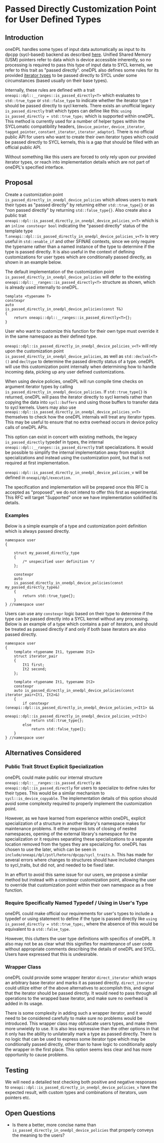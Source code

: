 # Passed Directly Customization Point for User Defined Types

## Introduction

oneDPL handles some types of input data automatically as input to its dpcpp (sycl-based) backend as described
[here](https://uxlfoundation.github.io/oneDPL/parallel_api/pass_data_algorithms.html). Unified Shared Memory (USM)
pointers refer to data which is device accessible inherently, so no processing is required to pass this type of input
data to SYCL kernels, we refer to this trait as "passed directly". oneDPL also defines some rules for its provided
[iterator types](https://uxlfoundation.github.io/oneDPL/parallel_api/iterators.html) to be passed directly to SYCL
under some circumstances (based usually on their base types).

Internally, these rules are defined with a trait `oneapi::dpl::__ranges::is_passed_directly<T>` which evaluates to
`std::true_type` or `std::false_type` to indicate whether the iterator type `T` should be passed directly to sycl
kernels. There exists an unofficial legacy `is_passed_directly` trait which types can define like this:
`using is_passed_directly = std::true_type;` which is supported within oneDPL. This method is currently used for a
number of helper types within the SYCLomatic compatibility headers, (`device_pointer`, `device_iterator`,
`tagged_pointer`, `constant_iterator`, `iterator_adaptor`). There is no official public API for users who want to
create their own iterator types which could be passed directly to SYCL kernels, this is a gap that should be filled 
with an official public API.

Without something like this users are forced to only rely upon our provided iterator types, or reach into implementation
details which are not part of oneDPL's specified interface.

## Proposal

Create a customization point `is_passed_directly_in_onedpl_device_policies` which allows users to mark
their types as "passed directly" by returning either `std::true_type{}` or as "non passed directly" by returning
`std::false_type{}`. Also create also a public trait `oneapi::dpl::is_passed_directly_in_onedpl_device_policies_v<T>`
which is an `inline constexpr bool` indicating the "passed directly" status of the template type `T`.`oneapi::dpl::is_passed_directly_in_onedpl_device_policies_v<T>` is very useful in `std::enable_if` and other SFINAE
contexts, since we only require the typename rather than a named instance of the type to determine if the type is passed
directly. It is also useful in the context of defining customizations for user types which are conditionally passed
directly, as shown in an example below.

The default implementation of the customization point `is_passed_directly_in_onedpl_device_policies` will defer to the
existing `oneapi::dpl::__ranges::is_passed_directly<T>` structure as shown, which is already used internally to oneDPL.

```
template <typename T>
constexpr
auto
is_passed_directly_in_onedpl_device_policies(const T&)
{
	return oneapi::dpl::__ranges::is_passed_directly<T>{};
}
```

User who want to customize this function for their own type must override it in the same namespace as their defined
type.

`oneapi::dpl::is_passed_directly_in_onedpl_device_policies_v<T>` will rely upon the customization point
`is_passed_directly_in_onedpl_device_policies`, as well as `std::declval<T>()` and `decltype` to determine the passed
directly status of a type. oneDPL will use this customization point internally when determining how to handle incoming
data, picking up any user defined customizations.

When using device policies, oneDPL will run compile time checks on argument iterator types by calling
`is_passed_directly_in_onedpl_device_policies`. If `std::true_type{}` is returned, oneDPL will pass the iterator
directly to sycl kernels rather than copying the data into `sycl::buffers` and using those buffers to transfer data to
sycl kernels. Users may also use `oneapi::dpl::is_passed_directly_in_onedpl_device_policies_v<T>` themselves to check
how the oneDPL internals will treat any iterator types. This may be useful to ensure that no extra overhead occurs in
device policy calls of oneDPL APIs.

This option can exist in concert with existing methods, the legacy `is_passed_directly` typedef in types, the internal
`oneapi::dpl::__ranges::is_passed_directly` trait specializations. It would be possible to simplify the internal
implementation away from explicit specializations and instead using the customization point, but that is not required
at first implementation.

`oneapi::dpl::is_passed_directly_in_onedpl_device_policies_v` will be defined in `oneapi/dpl/execution`.

The specification and implementation will be prepared once this RFC is accepted as "proposed", we do not intend to offer
this first as experimental. This RFC will target "Supported" once we have implementation solidified its details.

### Examples

Below is a simple example of a type and customization point definition which is always passed directly.

```
namespace user
{

    struct my_passed_directly_type
    {
        /* unspecified user definition */
    };

    constexpr
    auto
    is_passed_directly_in_onedpl_device_policies(const my_passed_directly_type&)
    {
        return std::true_type{};
    }
} //namespace user
```

Users can use any `constexpr` logic based on their type to determine if the type can be passed directly into a SYCL
kernel without any processing. Below is an example of a type which contains a pair of iterators, and should be treated
as passed directly if and only if both base iterators are also passed directly. 

```
namespace user
{
    template <typename It1, typename It2>
    struct iterator_pair
    {
        It1 first;
        It2 second;
    };

    template <typename It1, typename It2>
    constexpr 
    auto is_passed_directly_in_onedpl_device_policies(const iterator_pair<It1, It2>&)
    {
        if constexpr (oneapi::dpl::is_passed_directly_in_onedpl_device_policies_v<It1> &&
                      oneapi::dpl::is_passed_directly_in_onedpl_device_policies_v<It2>)
            return std::true_type{};
        else 
            return std::false_type{}; 
    }
} //namespace user
```

## Alternatives Considered
### Public Trait Struct Explicit Specialization
oneDPL could make public our internal structure `oneapi::dpl::__ranges::is_passed_directly` as
`oneapi::dpl::is_passed_directly` for users to specialize to define rules for their types. This would be a similar
mechanism to `sycl::is_device_copyable`. The implementation details of this option should avoid some complexity required
to properly implement the customization point.

However, as we have learned from experience within oneDPL, explicit specialization of a structure in another library's
namespace makes for maintenance problems. It either requires lots of closing of nested namespaces, opening of the
external library's namespace for the specialization or it requires separating these specializations to a separate
location removed from the types they are specializing for. oneDPL has chosen to use the later, which can be seen in
`include/oneapi/dpl/pstl/hetero/dpcpp/sycl_traits.h`. This has made for several errors where changes to structures
should have included changes to sycl_traits, but did not, and needed to be fixed later.

In an effort to avoid this same issue for our users, we propose a similar method but instead with a constexpr
customization point, allowing the user to override that customization point within their own namespace as a free
function.

### Require Specifically Named Typedef / Using in User's Type
oneDPL could make official our requirements for user's types to include a typedef or using statement to define if the
type is passed directly like `using is_passed_directly = std::true_type;`, where the absence of this would be equivalent
to a `std::false_type`. 

However, this clutters the user type definitions with specifics of oneDPL. It also may not be as clear what this
signifies for maintenance of user code without appropriate comments describing the details of oneDPL and SYCL. Users
have expressed that this is undesirable.

### Wrapper Class
oneDPL could provide some wrapper iterator `direct_iterator` which wraps an arbitrary base iterator and marks it as
passed directly. `direct_iterator` could utilize either of the above alternatives to accomplish this, and signal
that the iterator should be passed directly. It would need to pass through all operations to the wrapped base iterator,
and make sure no overhead is added in its usage.

There is some complexity in adding such a wrapper iterator, and it would need to be considered carefully to make sure no
problems would be introduced. This wrapper class may obfuscate users types, and make them more unwieldy to use. It is
also less expressive than the other options in that it only has the ability to unilaterally mark a type as passed
directly.  There is no logic that can be used to express some iterator type which may be conditionally passed directly,
other than to have logic to conditionally apply the wrapper in the first place. This option seems less clear and has
more opportunity to cause problems.

## Testing
We will need a detailed test checking both positive and negative responses to
`oneapi::dpl::is_passed_directly_in_onedpl_device_policies_v` have the expected result, with custom types and
combinations of iterators, usm pointers etc.

## Open Questions

* Is there a better, more concise name than `is_passed_directly_in_onedpl_device_policies` that properly conveys the
meaning to the users?
